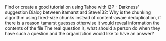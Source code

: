 Find or create a good tutorial on using Tahoe with i2P - Darkness' suggestion
Dialog between itamarst and Steve132:
Why is the chunking algorithm using fixed-size chunks instead of content-aware deduplication, if there is a reason
itamarst guesses otherwise it would reveal information the contents of the file
The real question is, what should a person do when they have such a question and the organization would like to have an answer?
